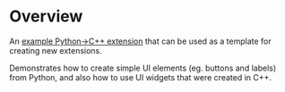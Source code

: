 # Overview

An [example Python->C++ extension](http://omniverse-docs.s3-website-us-east-1.amazonaws.com/kit-extension-template-cpp/106.0.1/index.html) that can be used as a template for creating new extensions.

Demonstrates how to create simple UI elements (eg. buttons and labels) from Python, and also how to use UI widgets that were created in C++.

